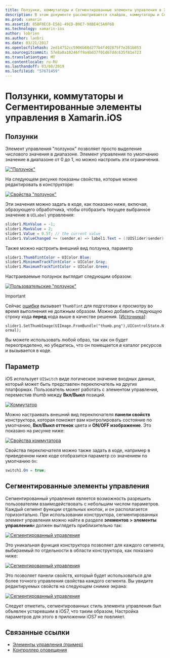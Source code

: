 ```yaml
---
title: Ползунки, коммутаторы и Сегментированные элементы управления в Xamarin.iOS
description: В этом документе рассматриваются слайдов, коммутаторы и Сегментированные элементы управления в Xamarin.iOS, в которых описывается работа с ними, как программно, так и в конструкторе iOS.
ms.prod: xamarin
ms.assetid: 85BF0EC8-E581-49CD-B9E7-98BE4C5A0F6B
ms.technology: xamarin-ios
author: lobrien
ms.author: laobri
ms.date: 03/21/2017
ms.openlocfilehash: 2ed14752cc5906b68d277b4f492875f7e281b053
ms.sourcegitcommit: 57e8a0a10246ff9a4bd37f01d67ddc635f81e723
ms.translationtype: MT
ms.contentlocale: ru-RU
ms.lasthandoff: 03/08/2019
ms.locfileid: "57671459"
---
```

# <a name="sliders-switches-and-segmented-controls-in-xamarinios"></a>Ползунки, коммутаторы и Сегментированные элементы управления в Xamarin.iOS

<a name="Sliders" />

## <a name="sliders"></a>Ползунки

Элемент управления "ползунок" позволяет просто выделение числового значения в диапазоне. Элемент управления по умолчанию значение в диапазоне от 0 до 1, но можно настроить эти ограничения.

 [![](slider-switch-segmented-controls-images/image25a.png "\"Ползунок\"")](slider-switch-segmented-controls-images/image25a.png#lightbox)

На следующем рисунке показаны свойства, которые можно редактировать в конструкторе:

 [![](slider-switch-segmented-controls-images/image26a.png "Свойства \"ползунок\"")](slider-switch-segmented-controls-images/image25a.png#lightbox)

Эти значения можно задать в коде, как показано ниже, включая, образующего обработчика, чтобы отобразить текущее выбранное значение в `UILabel` управления:

```csharp
slider1.MinValue = -1;
slider1.MaxValue = 2;
slider1.Value = 0.5f; // the current value
slider1.ValueChanged += (sender,e) => label1.Text = ((UISlider)sender).Value.ToString ();
```

Также можно настроить внешний вид ползунка, параметр

```csharp
slider1.ThumbTintColor = UIColor.Blue;
slider1.MinimumTrackTintColor = UIColor.Gray;
slider1.MaximumTrackTintColor = UIColor.Green;
```

Настраиваемые ползунок выглядит следующим образом:

 [![](slider-switch-segmented-controls-images/image27a.png "Пользовательские \"ползунок\"")](slider-switch-segmented-controls-images/image28a.png#lightbox)

> [!IMPORTANT]
> Сейчас [ошибки](https://stackoverflow.com/a/19496179) вызывает `ThumbTint` для подготовки к просмотру во время выполнения не должным образом. Можно добавить следующую строку кода **перед** кода выше в качестве решения. [[Источника](https://stackoverflow.com/a/21396794)]:
>
> `slider1.SetThumbImage(UIImage.FromBundle("thumb.png"),UIControlState.Normal);`
> 
> Вы можете использовать любой образ, так как он будет переопределено, но убедитесь, что он помещается _в_ каталог ресурсов и вызывается в коде.

<a name="Switch" />

## <a name="switch"></a>Параметр

iOS использует `UISwitch` виде логическое значение входных данных, который может быть представлен переключатель на других платформах. Пользователь может работать с элементом управления, переместив *thumb* между **Вкл/Выкл** позиций.

 [![](slider-switch-segmented-controls-images/image28a.png "Коммутатор")](slider-switch-segmented-controls-images/image28a.png#lightbox)

Можно настраивать внешний вид переключателя **панели свойств** конструктора, которая поможет вам контролировать состояние по умолчанию, **Вкл/Выкл оттенок** цвета и **ON/OFF изображение**. Это показано на рисунке ниже:

 [![](slider-switch-segmented-controls-images/image29a.png "Свойства коммутатора")](slider-switch-segmented-controls-images/image29a.png#lightbox)

Свойства переключателя можно также задать в коде, например в приведенном ниже коде отобразится параметр со значением по умолчанию `On`:

```csharp
switch1.On = true;
```

 <a name="Segmented_Controls" />


## <a name="segmented-controls"></a>Сегментированные элементы управления

Сегментированный управления является возможность разрешить пользователям взаимодействовать с небольшим числом параметров. Каждый сегмент функции отдельных кнопок, и он располагается горизонтально. При использовании конструктора, сегментированных элемент управления можно найти в разделе **элементов > элементы управления**и должен выглядеть приблизительно так:

 [![](slider-switch-segmented-controls-images/segmentedcontrol.png "Сегментированный управления")](slider-switch-segmented-controls-images/segmentedcontrol.png#lightbox)

Это уникальная функция конструктора позволяет для каждого сегмента, выбираемый по отдельности в области конструктора, как показано ниже:

 [![](slider-switch-segmented-controls-images/segmentedcontrolselection.png "Сегментированный управления")](slider-switch-segmented-controls-images/segmentedcontrolselection.png#lightbox)

Это позволяет панели свойств, который будет использоваться для более точного управления свойства каждого сегмента. Вы увидите редактируемых свойств на следующем снимке экрана:

 [![](slider-switch-segmented-controls-images/segmentedcontrolproperties.png "Сегментированный управления")](slider-switch-segmented-controls-images/segmentedcontrolproperties.png#lightbox)

Следует отметить, сегментированных стиль элемента управления был объявлен устаревшим в iOS7, что таким образом, Настройка параметров для этого в приложении iOS7 не повлияет.

## <a name="related-links"></a>Связанные ссылки

- [Элементы управления (пример)](https://developer.xamarin.com/samples/Controls/)
- [Контроллер оповещения](https://github.com/xamarin/recipes/tree/master/Recipes/ios/standard_controls/alertcontroller)
